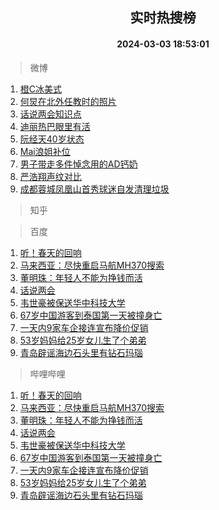 <div align="center"><h2>实时热搜榜</h2><h4>2024-03-03 18:53:01</h4></div>

> 微博  

1. [橙C冰美式](https://s.weibo.com/weibo?q=%E6%A9%99C%E5%86%B0%E7%BE%8E%E5%BC%8F&t=31&band_rank=1&Refer=top)<br />
2. [何炅在北外任教时的照片](https://s.weibo.com/weibo?q=%23%E4%BD%95%E7%82%85%E5%9C%A8%E5%8C%97%E5%A4%96%E4%BB%BB%E6%95%99%E6%97%B6%E7%9A%84%E7%85%A7%E7%89%87%23&t=31&band_rank=2&Refer=top)<br />
3. [话说两会知识点](https://s.weibo.com/weibo?q=%23%E8%AF%9D%E8%AF%B4%E4%B8%A4%E4%BC%9A%E7%9F%A5%E8%AF%86%E7%82%B9%23&t=31&band_rank=3&Refer=top)<br />
4. [迪丽热巴眼里有活](https://s.weibo.com/weibo?q=%23%E8%BF%AA%E4%B8%BD%E7%83%AD%E5%B7%B4%E7%9C%BC%E9%87%8C%E6%9C%89%E6%B4%BB%23&t=31&band_rank=4&Refer=top)<br />
5. [阮经天40岁状态](https://s.weibo.com/weibo?q=%23%E9%98%AE%E7%BB%8F%E5%A4%A940%E5%B2%81%E7%8A%B6%E6%80%81%23&t=31&band_rank=5&Refer=top)<br />
6. [Mai浪姐补位](https://s.weibo.com/weibo?q=%23Mai%E6%B5%AA%E5%A7%90%E8%A1%A5%E4%BD%8D%23&t=31&band_rank=6&Refer=top)<br />
7. [男子带走多件悼念用的AD钙奶](https://s.weibo.com/weibo?q=%23%E7%94%B7%E5%AD%90%E5%B8%A6%E8%B5%B0%E5%A4%9A%E4%BB%B6%E6%82%BC%E5%BF%B5%E7%94%A8%E7%9A%84AD%E9%92%99%E5%A5%B6%23&t=31&band_rank=7&Refer=top)<br />
8. [严浩翔声纹对比](https://s.weibo.com/weibo?q=%23%E4%B8%A5%E6%B5%A9%E7%BF%94%E5%A3%B0%E7%BA%B9%E5%AF%B9%E6%AF%94%23&t=31&band_rank=8&Refer=top)<br />
9. [成都蓉城凤凰山首秀球迷自发清理垃圾](https://s.weibo.com/weibo?q=%23%E6%88%90%E9%83%BD%E8%93%89%E5%9F%8E%E5%87%A4%E5%87%B0%E5%B1%B1%E9%A6%96%E7%A7%80%E7%90%83%E8%BF%B7%E8%87%AA%E5%8F%91%E6%B8%85%E7%90%86%E5%9E%83%E5%9C%BE%23&t=31&band_rank=9&Refer=top)<br />

> 知乎  


> 百度  

1. [听！春天的回响](https://www.baidu.com/s?wd=%E5%90%AC%EF%BC%81%E6%98%A5%E5%A4%A9%E7%9A%84%E5%9B%9E%E5%93%8D&sa=fyb_news&rsv_dl=fyb_news)<br />
2. [马来西亚：尽快重启马航MH370搜索](https://www.baidu.com/s?wd=%E9%A9%AC%E6%9D%A5%E8%A5%BF%E4%BA%9A%EF%BC%9A%E5%B0%BD%E5%BF%AB%E9%87%8D%E5%90%AF%E9%A9%AC%E8%88%AAMH370%E6%90%9C%E7%B4%A2&sa=fyb_news&rsv_dl=fyb_news)<br />
3. [董明珠：年轻人不能为挣钱而活](https://www.baidu.com/s?wd=%E8%91%A3%E6%98%8E%E7%8F%A0%EF%BC%9A%E5%B9%B4%E8%BD%BB%E4%BA%BA%E4%B8%8D%E8%83%BD%E4%B8%BA%E6%8C%A3%E9%92%B1%E8%80%8C%E6%B4%BB&sa=fyb_news&rsv_dl=fyb_news)<br />
4. [话说两会](https://www.baidu.com/s?wd=%E8%AF%9D%E8%AF%B4%E4%B8%A4%E4%BC%9A&sa=fyb_news&rsv_dl=fyb_news)<br />
5. [韦世豪被保送华中科技大学](https://www.baidu.com/s?wd=%E9%9F%A6%E4%B8%96%E8%B1%AA%E8%A2%AB%E4%BF%9D%E9%80%81%E5%8D%8E%E4%B8%AD%E7%A7%91%E6%8A%80%E5%A4%A7%E5%AD%A6&sa=fyb_news&rsv_dl=fyb_news)<br />
6. [67岁中国游客到泰国第一天被撞身亡](https://www.baidu.com/s?wd=67%E5%B2%81%E4%B8%AD%E5%9B%BD%E6%B8%B8%E5%AE%A2%E5%88%B0%E6%B3%B0%E5%9B%BD%E7%AC%AC%E4%B8%80%E5%A4%A9%E8%A2%AB%E6%92%9E%E8%BA%AB%E4%BA%A1&sa=fyb_news&rsv_dl=fyb_news)<br />
7. [一天内9家车企接连宣布降价促销](https://www.baidu.com/s?wd=%E4%B8%80%E5%A4%A9%E5%86%859%E5%AE%B6%E8%BD%A6%E4%BC%81%E6%8E%A5%E8%BF%9E%E5%AE%A3%E5%B8%83%E9%99%8D%E4%BB%B7%E4%BF%83%E9%94%80&sa=fyb_news&rsv_dl=fyb_news)<br />
8. [53岁妈妈给25岁女儿生了个弟弟](https://www.baidu.com/s?wd=53%E5%B2%81%E5%A6%88%E5%A6%88%E7%BB%9925%E5%B2%81%E5%A5%B3%E5%84%BF%E7%94%9F%E4%BA%86%E4%B8%AA%E5%BC%9F%E5%BC%9F&sa=fyb_news&rsv_dl=fyb_news)<br />
9. [青岛辟谣海边石头里有钻石玛瑙](https://www.baidu.com/s?wd=%E9%9D%92%E5%B2%9B%E8%BE%9F%E8%B0%A3%E6%B5%B7%E8%BE%B9%E7%9F%B3%E5%A4%B4%E9%87%8C%E6%9C%89%E9%92%BB%E7%9F%B3%E7%8E%9B%E7%91%99&sa=fyb_news&rsv_dl=fyb_news)<br />

> 哔哩哔哩  

1. [听！春天的回响](https://www.baidu.com/s?wd=%E5%90%AC%EF%BC%81%E6%98%A5%E5%A4%A9%E7%9A%84%E5%9B%9E%E5%93%8D&sa=fyb_news&rsv_dl=fyb_news)<br />
2. [马来西亚：尽快重启马航MH370搜索](https://www.baidu.com/s?wd=%E9%A9%AC%E6%9D%A5%E8%A5%BF%E4%BA%9A%EF%BC%9A%E5%B0%BD%E5%BF%AB%E9%87%8D%E5%90%AF%E9%A9%AC%E8%88%AAMH370%E6%90%9C%E7%B4%A2&sa=fyb_news&rsv_dl=fyb_news)<br />
3. [董明珠：年轻人不能为挣钱而活](https://www.baidu.com/s?wd=%E8%91%A3%E6%98%8E%E7%8F%A0%EF%BC%9A%E5%B9%B4%E8%BD%BB%E4%BA%BA%E4%B8%8D%E8%83%BD%E4%B8%BA%E6%8C%A3%E9%92%B1%E8%80%8C%E6%B4%BB&sa=fyb_news&rsv_dl=fyb_news)<br />
4. [话说两会](https://www.baidu.com/s?wd=%E8%AF%9D%E8%AF%B4%E4%B8%A4%E4%BC%9A&sa=fyb_news&rsv_dl=fyb_news)<br />
5. [韦世豪被保送华中科技大学](https://www.baidu.com/s?wd=%E9%9F%A6%E4%B8%96%E8%B1%AA%E8%A2%AB%E4%BF%9D%E9%80%81%E5%8D%8E%E4%B8%AD%E7%A7%91%E6%8A%80%E5%A4%A7%E5%AD%A6&sa=fyb_news&rsv_dl=fyb_news)<br />
6. [67岁中国游客到泰国第一天被撞身亡](https://www.baidu.com/s?wd=67%E5%B2%81%E4%B8%AD%E5%9B%BD%E6%B8%B8%E5%AE%A2%E5%88%B0%E6%B3%B0%E5%9B%BD%E7%AC%AC%E4%B8%80%E5%A4%A9%E8%A2%AB%E6%92%9E%E8%BA%AB%E4%BA%A1&sa=fyb_news&rsv_dl=fyb_news)<br />
7. [一天内9家车企接连宣布降价促销](https://www.baidu.com/s?wd=%E4%B8%80%E5%A4%A9%E5%86%859%E5%AE%B6%E8%BD%A6%E4%BC%81%E6%8E%A5%E8%BF%9E%E5%AE%A3%E5%B8%83%E9%99%8D%E4%BB%B7%E4%BF%83%E9%94%80&sa=fyb_news&rsv_dl=fyb_news)<br />
8. [53岁妈妈给25岁女儿生了个弟弟](https://www.baidu.com/s?wd=53%E5%B2%81%E5%A6%88%E5%A6%88%E7%BB%9925%E5%B2%81%E5%A5%B3%E5%84%BF%E7%94%9F%E4%BA%86%E4%B8%AA%E5%BC%9F%E5%BC%9F&sa=fyb_news&rsv_dl=fyb_news)<br />
9. [青岛辟谣海边石头里有钻石玛瑙](https://www.baidu.com/s?wd=%E9%9D%92%E5%B2%9B%E8%BE%9F%E8%B0%A3%E6%B5%B7%E8%BE%B9%E7%9F%B3%E5%A4%B4%E9%87%8C%E6%9C%89%E9%92%BB%E7%9F%B3%E7%8E%9B%E7%91%99&sa=fyb_news&rsv_dl=fyb_news)<br />
